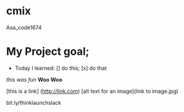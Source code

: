 # cmix
Asa_code1674
# My Project goal;
- Today I learned:
[] do this;
[x] do that

*this was fun*
**Woo Woo**

[this is a link] (http://link.com)
[alt text for an image](link to image.jpg)

bit.ly/thinklaunchslack

